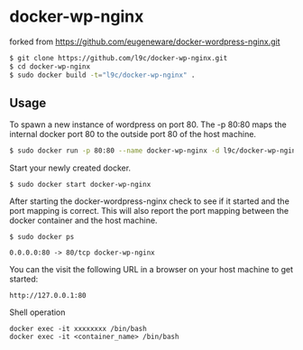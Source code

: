 # docker-wp-nginx

forked from https://github.com/eugeneware/docker-wordpress-nginx.git

```bash
$ git clone https://github.com/l9c/docker-wp-nginx.git
$ cd docker-wp-nginx
$ sudo docker build -t="l9c/docker-wp-nginx" .
```

## Usage

To spawn a new instance of wordpress on port 80.  The -p 80:80 maps the internal docker port 80 to the outside port 80 of the host machine.

```bash
$ sudo docker run -p 80:80 --name docker-wp-nginx -d l9c/docker-wp-nginx
```

Start your newly created docker.

```
$ sudo docker start docker-wp-nginx
```

After starting the docker-wordpress-nginx check to see if it started and the port mapping is correct.  This will also report the port mapping between the docker container and the host machine.

```
$ sudo docker ps

0.0.0.0:80 -> 80/tcp docker-wp-nginx
```

You can the visit the following URL in a browser on your host machine to get started:

```
http://127.0.0.1:80
```
Shell operation
```
docker exec -it xxxxxxxx /bin/bash 
docker exec -it <container_name> /bin/bash
```

